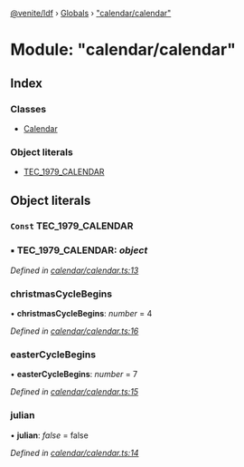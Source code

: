 [@venite/ldf](../README.md) › [Globals](../globals.md) › ["calendar/calendar"](_calendar_calendar_.md)

# Module: "calendar/calendar"

## Index

### Classes

* [Calendar](../classes/_calendar_calendar_.calendar.md)

### Object literals

* [TEC_1979_CALENDAR](_calendar_calendar_.md#const-tec_1979_calendar)

## Object literals

### `Const` TEC_1979_CALENDAR

### ▪ **TEC_1979_CALENDAR**: *object*

*Defined in [calendar/calendar.ts:13](https://github.com/gbj/venite/blob/3dc0c1d/ldf/src/calendar/calendar.ts#L13)*

###  christmasCycleBegins

• **christmasCycleBegins**: *number* = 4

*Defined in [calendar/calendar.ts:16](https://github.com/gbj/venite/blob/3dc0c1d/ldf/src/calendar/calendar.ts#L16)*

###  easterCycleBegins

• **easterCycleBegins**: *number* = 7

*Defined in [calendar/calendar.ts:15](https://github.com/gbj/venite/blob/3dc0c1d/ldf/src/calendar/calendar.ts#L15)*

###  julian

• **julian**: *false* = false

*Defined in [calendar/calendar.ts:14](https://github.com/gbj/venite/blob/3dc0c1d/ldf/src/calendar/calendar.ts#L14)*
